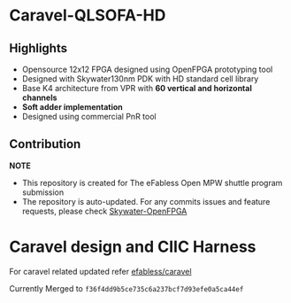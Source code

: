 # Caravel-QLSOFA-HD

## Highlights
* Opensource 12x12 FPGA designed using OpenFPGA prototyping tool
* Designed with Skywater130nm PDK with HD standard cell library
* Base K4 architecture from VPR with **60 vertical and horizontal channels**
* **Soft adder implementation**
* Designed using commercial PnR tool

## Contribution
**NOTE**
- This repository is created for The eFabless Open MPW shuttle program submission
- The repository is auto-updated. For any commits issues and feature requests, please check [Skywater-OpenFPGA](https://github.com/lnis-uofu/skywater-openfpga)

# Caravel  design and CIIC Harness

For caravel related updated refer [efabless/caravel](https://github.com/efabless/caravel/commit/f36f4dd9b5ce735c6a237bcf7d93efe0a5ca44ef)

Currently Merged to ``f36f4dd9b5ce735c6a237bcf7d93efe0a5ca44ef``